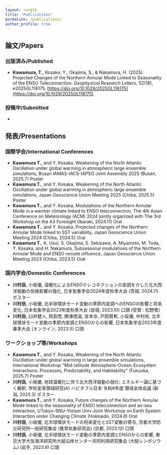 ```yaml
---
layout: single
title: "Publications"
permalink: /publications/
author_profile: true
---
```


## 論文/Papers
### 出版済み/Published
- __Kawamura, T.__, Kosaka, Y., Okajima, S., & Nakamura, H. (2025). Projected Changes of the Northern Annular Mode Linked to Seasonality of the ENSO Teleconnection. _Geophysical Research Letters_, 52(18), e2025GL118175. [https://doi.org/10.1029/2025GL118175](https://doi.org/10.1029/2025GL118175)

### 投稿中/Submitted
- 


## 発表/Presentations
### 国際学会/International Conferences
- __Kawamura T.__, and Y. Kosaka, Weakening of the North Atlantic Oscillation under global warming in atmospheric large ensemble simulations, Busan IAMAS-IACS-IAPSO Joint Assembly 2025 (Busan, 2025.7) Poster
- __Kawamura T.__, and Y. Kosaka, Weakening of the North Atlantic Oscillation under global warming in atmospheric large ensemble simulations, Japan Geoscience Union Meeting 2025 (Chiba, 2025.5) Poster
- __Kawamura T.__, and Y. Kosaka, Modulations of the Northern Annular Mode in a warmer climate linked to ENSO teleconnection, The 4th Asian Conference on Meteorology (ACM) 2024 jointly organized with The 3rd Workshop on the A3 Foresight (Ibaraki, 2024.11) Oral
- __Kawamura T.__, and Y. Kosaka, Projected changes of the Northern Annular Mode linked to SST variability, Japan Geoscience Union Meeting 2024 (Chiba, 2024.5) Oral
- __Kawamura T.__, K. Usui, S. Okajima, S. Sekizawa, A. Miyamoto, M. Toda, Y. Kosaka, and H. Nakamura, Subseasonal modulations of the Northern Annular Mode and ENSO remote influence, Japan Geoscience Union Meeting 2023 (Chiba, 2023.5) Oral

### 国内学会/Domestic Conferences
- __川村岳__, 小坂優, 温暖化によるENSOテレコネクションの変調を介した北大西洋振動の気候影響の強化, 日本気象学会2024年度秋季大会 (茨城, 2024.11) ポスター
- __川村岳__, 小坂優, 北半球環状モード変動の季節内変調へのENSOの影響と将来変化, 日本気象学会2023年度秋季大会 (宮城, 2023.10) 口頭 (受賞 : 松野賞)
- __川村岳__, 臼井健人, 岡島悟, 関澤偲温, 宮本歩, 戸田賢希, 小坂優, 中村尚, 北半球環状モード変動の季節内変調とENSOからの影響, 日本気象学会2023年度春季大会 (オンライン, 2023.5) 口頭

### ワークショップ等/Workshops
- __Kawamura T.__, and Y. Kosaka, Weakening of the North Atlantic Oscillation under global warming in large ensemble simulations, International Workshop "Mid-latitude Atmosphere-Ocean-Ecosystem Interactions: Processes, Predictability, and Habitability" (Fukuoka, 2025.7) Poster
- __川村岳__, 小坂優, 地球温暖化に伴う北大西洋振動の弱化: エネルギー論に基づく解釈, 学術変革領域研究(A) ハビタブル日本 令和6年度 領域全体会議 (新潟, 2025.3) ポスター
- __Kawamura T.__, and Y. Kosaka, Future changes of the Northern Annular Mode linked to the seasonality of ENSO teleconnection and air-sea interaction, UTokyo–SNU–Yonsei Univ Joint Workshop on Earth System Interaction under Changing Climate (Hokkaido, 2024.8) Oral
- __川村岳__, 小坂優, 北半球環状モードの将来変化とSST変動の寄与, 京都大学防災研究所一般研究集会 (異常気象研究会) (京都, 2023.12) 口頭
- __川村岳__, 小坂優, 北半球環状モード変動の季節内変調とENSOからの影響, 東京大学大気海洋研究所大槌沿岸センター共同利用研究集会 (大槌シンポジウム) (岩手, 2023.8) 口頭